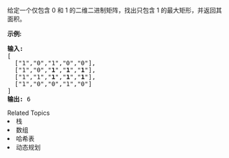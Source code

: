 <p>给定一个仅包含&nbsp;0 和 1 的二维二进制矩阵，找出只包含 1 的最大矩形，并返回其面积。</p>

<p><strong>示例:</strong></p>

<pre><strong>输入:</strong>
[
  [&quot;1&quot;,&quot;0&quot;,&quot;1&quot;,&quot;0&quot;,&quot;0&quot;],
  [&quot;1&quot;,&quot;0&quot;,&quot;<strong>1</strong>&quot;,&quot;<strong>1</strong>&quot;,&quot;<strong>1</strong>&quot;],
  [&quot;1&quot;,&quot;1&quot;,&quot;<strong>1</strong>&quot;,&quot;<strong>1</strong>&quot;,&quot;<strong>1</strong>&quot;],
  [&quot;1&quot;,&quot;0&quot;,&quot;0&quot;,&quot;1&quot;,&quot;0&quot;]
]
<strong>输出:</strong> 6</pre>
<div><div>Related Topics</div><div><li>栈</li><li>数组</li><li>哈希表</li><li>动态规划</li></div></div>